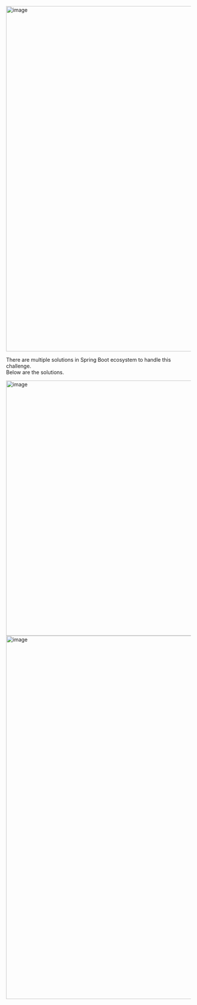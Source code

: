 <img width="938" alt="image" src="https://github.com/user-attachments/assets/420297f0-74e6-47eb-a197-979b4460799f" />

There are multiple solutions in Spring Boot ecosystem to handle this challenge.
<br>Below are the solutions.

<img width="693" alt="image" src="https://github.com/user-attachments/assets/37acaedf-3acf-4119-bf2d-e9693107f6d5" />

<img width="987" alt="image" src="https://github.com/user-attachments/assets/c633c5db-64dc-42f3-b4a8-91935e510280" />

